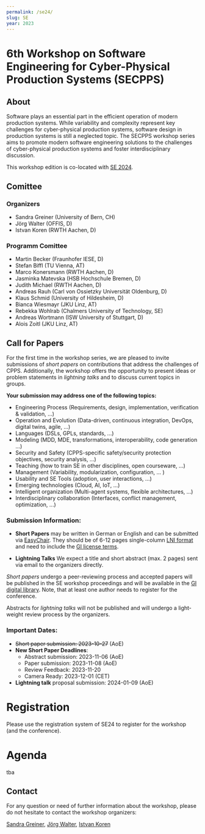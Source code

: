 ```yaml
---
permalink: /se24/
slug: SE
year: 2023 
---
```


# 6th Workshop on Software Engineering for Cyber-Physical Production Systems (SECPPS)


## About 
Software plays an essential part in the efficient operation of modern production systems. While variability and complexity represent key challenges for cyber-physical production systems,  software design in production systems is still a neglected topic. The SECPPS workshop series aims to promote modern software engineering solutions to the challenges of cyber-physical production systems and foster interdisciplinary discussion.

This workshop edition is co-located with [SE 2024](https://se2024.se.jku.at/).

## Comittee
### Organizers
  
  * Sandra Greiner (University of Bern, CH)
  * Jörg Walter (OFFIS, D)
  * Istvan Koren (RWTH Aachen, D)

### Programm Comittee
  
  * Martin Becker (Fraunhofer IESE, D)
  * Stefan Biffl (TU Vienna, AT)
  * Marco Konersmann (RWTH Aachen, D)
  * Jasminka Matevska (HSB Hochschule Bremen, D)
  * Judith Michael (RWTH Aachen, D)
  * Andreas Rauh (Carl von Ossietzky Universität Oldenburg, D)
  * Klaus Schmid (University of Hildesheim, D)
  * Bianca Wiesmayr (JKU Linz, AT)
  * Rebekka Wohlrab (Chalmers  University of Technology, SE)
  * Andreas Wortmann (ISW University of Stuttgart, D)
  * Alois Zoitl (JKU Linz, AT)

## Call for Papers
For the first time in the workshop series, we are pleased to invite submissions of *short papers* on contributions that address the challenges of CPPS. Additionally, the workshop offers the opportunity to present ideas or problem statements in *lightning talks* and to discuss current topics in groups.

**Your submission may address one of the following topics:**

<ul>
  <li>Engineering Process (Requirements, design, implementation, verification & validation, ...)</li>
  <li>Operation and Evolution (Data-driven, continuous integration, DevOps, digital twins, agile, ...)</li>
  <li>Languages (DSLs, GPLs, standards, ...)</li>
  <li>Modeling (MDD, MDE, transformations, interoperability, code generation ...)</li>
  <li>Security and Safety (CPPS-specific safety/security protection objectives, security analysis, ...)</li>
  <li>Teaching (how to train SE in other disciplines, open courseware, ...)</li>
  <li>Management (Variability, modularization, configuration, ... )</li>
  <li>Usability and SE Tools (adoption, user interactions, ...)</li>
  <li>Emerging technologies (Cloud, AI, IoT, ...)</li>
  <li>Intelligent organization (Multi-agent systems, flexible architectures, ...)</li>
  <li>Interdisciplinary collaboration (Interfaces, conflict management, optimization, ...)</li>
</ul>

### Submission Information:
  
  * **Short Papers** may be written in German or English and can be submitted via [EasyChair](https://easychair.org/conferences/?conf=secpps2024). They should be of 6-12 pages single-column [LNI format](https://github.com/gi-ev/LNI) and need to include the [GI license terms](https://confluence.gi.de/display/GIDOCS/Nutzungslizenzen).

  * **Lightning Talks** We expect a title and short abstract (max. 2 pages) sent via email to the organizers directly.

  *Short papers* undergo a peer-reviewing process and accepted papers will be published in the SE workshop proceedings and will be available in the [GI digital library](dl.gi.de). Note, that at least one author needs to register for the conference. 
  
  Abstracts for *lightning talks* will not be published and will undergo a light-weight review process by the organizers.

### Important Dates:

  * <del> Short paper submission: 2023-10-27</del> (AoE)
  * **New Short Paper Deadlines**: 
      - Abstract submission:  2023-11-06 (AoE)
      - Paper submission:     2023-11-08 (AoE)
      - Review Feedback: 2023-11-20	
      - Camera Ready: 2023-12-01 (CET)
  * **Lightning talk** proposal submission: 2024-01-09 (AoE)

# Registration

Please use the registration system of SE24 to register for the workshop (and the conference).

# Agenda

tba

## Contact

For any question or need of further information about the workshop, please do not hesitate to contact the workshop organizers:

[Sandra Greiner](mailto:sandra.greiner@unibe.ch), [Jörg Walter](mailto:joerg.walter@offis.de), [Istvan Koren](mailto:koren@pads.rwth-aachen.de)

